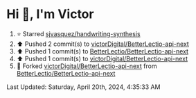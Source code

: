 <h1>Hi 👋, I'm Victor </h1>

<!--RECENT_ACTIVITY:start-->
1. ⭐ Starred [sjvasquez/handwriting-synthesis](https://github.com/sjvasquez/handwriting-synthesis)<br>
2. ⬆️ Pushed 2 commit(s) to [victorDigital/BetterLectio-api-next](https://github.com/victorDigital/BetterLectio-api-next)<br>
3. ⬆️ Pushed 1 commit(s) to [BetterLectio/BetterLectio-api-next](https://github.com/BetterLectio/BetterLectio-api-next)<br>
4. ⬆️ Pushed 1 commit(s) to [victorDigital/BetterLectio-api-next](https://github.com/victorDigital/BetterLectio-api-next)<br>
5. 🔱 Forked [victorDigital/BetterLectio-api-next](https://github.com/victorDigital/BetterLectio-api-next) from [BetterLectio/BetterLectio-api-next](https://github.com/BetterLectio/BetterLectio-api-next)<br>
<!--RECENT_ACTIVITY:end-->

<!--RECENT_ACTIVITY:last_update-->
Last Updated: Saturday, April 20th, 2024, 4:35:33 AM
<!--RECENT_ACTIVITY:last_update_end-->
